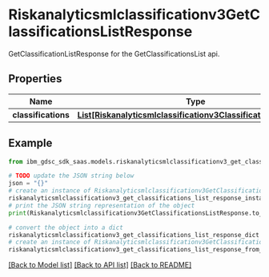 # Riskanalyticsmlclassificationv3GetClassificationsListResponse

GetClassificationListResponse for the GetClassificationsList api.

## Properties

Name | Type | Description | Notes
------------ | ------------- | ------------- | -------------
**classifications** | [**List[Riskanalyticsmlclassificationv3ClassificationDefinition]**](Riskanalyticsmlclassificationv3ClassificationDefinition.md) |  | [optional] 

## Example

```python
from ibm_gdsc_sdk_saas.models.riskanalyticsmlclassificationv3_get_classifications_list_response import Riskanalyticsmlclassificationv3GetClassificationsListResponse

# TODO update the JSON string below
json = "{}"
# create an instance of Riskanalyticsmlclassificationv3GetClassificationsListResponse from a JSON string
riskanalyticsmlclassificationv3_get_classifications_list_response_instance = Riskanalyticsmlclassificationv3GetClassificationsListResponse.from_json(json)
# print the JSON string representation of the object
print(Riskanalyticsmlclassificationv3GetClassificationsListResponse.to_json())

# convert the object into a dict
riskanalyticsmlclassificationv3_get_classifications_list_response_dict = riskanalyticsmlclassificationv3_get_classifications_list_response_instance.to_dict()
# create an instance of Riskanalyticsmlclassificationv3GetClassificationsListResponse from a dict
riskanalyticsmlclassificationv3_get_classifications_list_response_from_dict = Riskanalyticsmlclassificationv3GetClassificationsListResponse.from_dict(riskanalyticsmlclassificationv3_get_classifications_list_response_dict)
```
[[Back to Model list]](../README.md#documentation-for-models) [[Back to API list]](../README.md#documentation-for-api-endpoints) [[Back to README]](../README.md)


